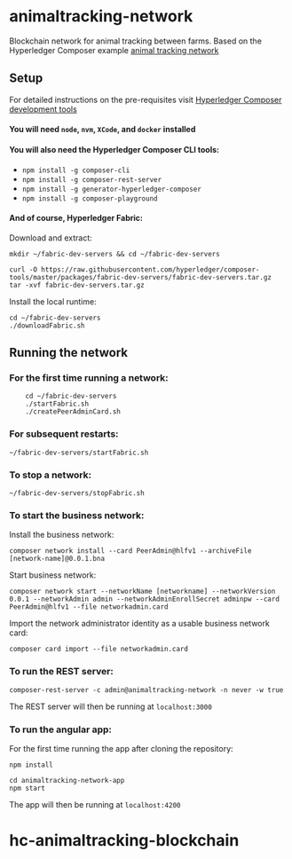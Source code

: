 # animaltracking-network

Blockchain network for animal tracking between farms. Based on the Hyperledger Composer example [animal tracking network](https://github.com/hyperledger/composer-sample-networks/tree/master/packages/animaltracking-network)

## Setup

For detailed instructions on the pre-requisites visit [Hyperledger Composer development tools](https://hyperledger.github.io/composer/latest/installing/development-tools.html)

#### You will need `node`, `nvm`, `XCode`, and `docker` installed

#### You will also need the Hyperledger Composer CLI tools:
- `npm install -g composer-cli`
- `npm install -g composer-rest-server`
- `npm install -g generator-hyperledger-composer`
- `npm install -g composer-playground`

#### And of course, Hyperledger Fabric:
Download and extract:
```
mkdir ~/fabric-dev-servers && cd ~/fabric-dev-servers

curl -O https://raw.githubusercontent.com/hyperledger/composer-tools/master/packages/fabric-dev-servers/fabric-dev-servers.tar.gz
tar -xvf fabric-dev-servers.tar.gz
```
Install the local runtime:
```
cd ~/fabric-dev-servers
./downloadFabric.sh
```

## Running the network
### For the first time running a network:
```
    cd ~/fabric-dev-servers
    ./startFabric.sh
    ./createPeerAdminCard.sh
```
### For subsequent restarts:
```
~/fabric-dev-servers/startFabric.sh
```

### To stop a network:
```
~/fabric-dev-servers/stopFabric.sh
```

### To start the business network:

Install the business network:
```
composer network install --card PeerAdmin@hlfv1 --archiveFile [network-name]@0.0.1.bna
```
Start business network:
```
composer network start --networkName [networkname] --networkVersion 0.0.1 --networkAdmin admin --networkAdminEnrollSecret adminpw --card PeerAdmin@hlfv1 --file networkadmin.card
```
Import the network administrator identity as a usable business network card:
```
composer card import --file networkadmin.card
```


### To run the REST server:
```
composer-rest-server -c admin@animaltracking-network -n never -w true
```
The REST server will then be running at `localhost:3000`
### To run the angular app:
For the first time running the app after cloning the repository:
```
npm install
```
```
cd animaltracking-network-app
npm start
```
The app will then be running at `localhost:4200`

# hc-animaltracking-blockchain
